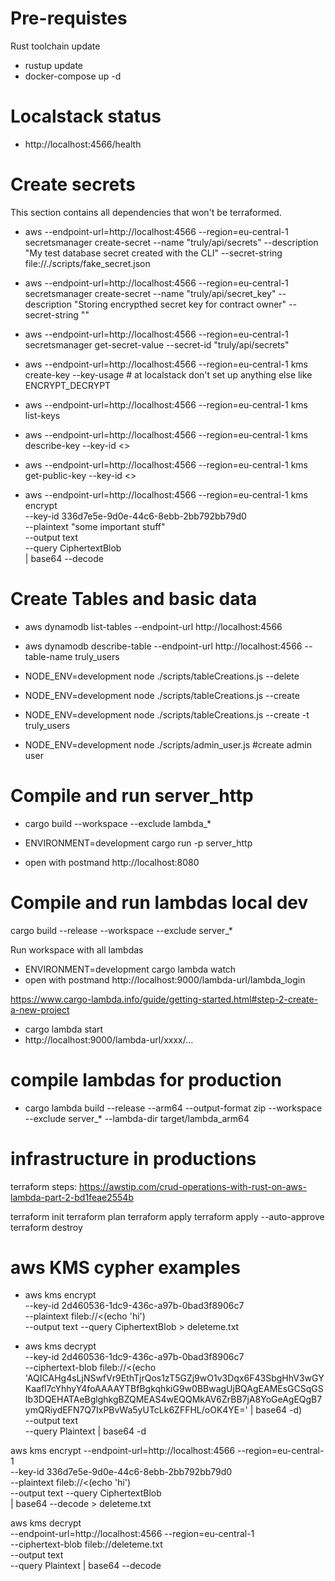 # Pre-requistes 
Rust toolchain update 
- rustup update
- docker-compose up -d

# Localstack status
- http://localhost:4566/health
# Create secrets

This section contains all dependencies that won't be terraformed. 

- aws --endpoint-url=http://localhost:4566 --region=eu-central-1 secretsmanager create-secret --name "truly/api/secrets" --description "My test database secret created with the CLI" --secret-string file://./scripts/fake_secret.json
- aws --endpoint-url=http://localhost:4566 --region=eu-central-1 secretsmanager create-secret --name "truly/api/secret_key" --description "Storing encrypthed secret key for contract owner" --secret-string ""

- aws --endpoint-url=http://localhost:4566 --region=eu-central-1 secretsmanager get-secret-value  --secret-id "truly/api/secrets"

- aws --endpoint-url=http://localhost:4566 --region=eu-central-1 kms create-key --key-usage # at localstack don't set up anything else like ENCRYPT_DECRYPT
- aws --endpoint-url=http://localhost:4566 --region=eu-central-1 kms list-keys
- aws --endpoint-url=http://localhost:4566 --region=eu-central-1 kms describe-key --key-id <>
- aws --endpoint-url=http://localhost:4566 --region=eu-central-1 kms get-public-key --key-id <>
- aws --endpoint-url=http://localhost:4566 --region=eu-central-1 kms encrypt \
   --key-id 336d7e5e-9d0e-44c6-8ebb-2bb792bb79d0 \
   --plaintext "some important stuff" \
   --output text \
   --query CiphertextBlob \
  | base64 --decode 

# Create Tables and basic data

- aws dynamodb list-tables    --endpoint-url http://localhost:4566 
- aws dynamodb describe-table --endpoint-url http://localhost:4566 --table-name truly_users 

- NODE_ENV=development node  ./scripts/tableCreations.js --delete 
- NODE_ENV=development node  ./scripts/tableCreations.js --create
- NODE_ENV=development node  ./scripts/tableCreations.js --create -t truly_users
- NODE_ENV=development node  ./scripts/admin_user.js #create admin user

# Compile and run server_http

- cargo build --workspace  --exclude lambda_*

- ENVIRONMENT=development cargo run -p server_http

- open with postmand http://localhost:8080

# Compile and run lambdas local dev

cargo build --release --workspace --exclude server_*

Run workspace with all lambdas
- ENVIRONMENT=development cargo lambda watch
- open with postmand http://localhost:9000/lambda-url/lambda_login

https://www.cargo-lambda.info/guide/getting-started.html#step-2-create-a-new-project

- cargo lambda start
- http://localhost:9000/lambda-url/xxxx/... 

# compile lambdas for production

- cargo lambda build --release --arm64 --output-format zip --workspace  --exclude server_* --lambda-dir target/lambda_arm64

# infrastructure in productions

terraform steps: https://awstip.com/crud-operations-with-rust-on-aws-lambda-part-2-bd1feae2554b

terraform init
terraform plan
terraform apply
terraform apply --auto-approve
terraform destroy

# aws KMS cypher examples

- aws kms encrypt \
   --key-id 2d460536-1dc9-436c-a97b-0bad3f8906c7  \
   --plaintext fileb://<(echo 'hi')  \
   --output text --query CiphertextBlob > deleteme.txt

- aws kms decrypt \
  --key-id 2d460536-1dc9-436c-a97b-0bad3f8906c7  \
  --ciphertext-blob fileb://<(echo 'AQICAHg4sLjNSwfVr9EthTjrQos1zT5GZj9wO1v3Dqx6F43SbgHhV3wGYKaafl7cYhhyY4foAAAAYTBfBgkqhkiG9w0BBwagUjBQAgEAMEsGCSqGSIb3DQEHATAeBglghkgBZQMEAS4wEQQMkAV6ZrBB7jA8YoGeAgEQgB7ymQRiydEFN7Q7IxPBvWa5yUTcLk6ZFFHL/oOK4YE=' | base64 -d) \
  --output text \
  --query Plaintext | base64 -d



aws kms encrypt --endpoint-url=http://localhost:4566 --region=eu-central-1 \
--key-id 336d7e5e-9d0e-44c6-8ebb-2bb792bb79d0 \
--plaintext fileb://<(echo 'hi')  \
   --output text --query CiphertextBlob \
   | base64 --decode > deleteme.txt 

aws kms decrypt \
  --endpoint-url=http://localhost:4566 --region=eu-central-1 \
  --ciphertext-blob fileb://deleteme.txt \
  --output text \
  --query Plaintext | base64 --decode